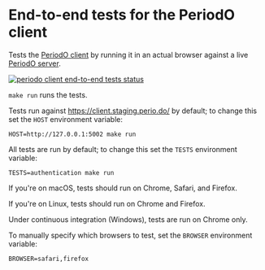 # End-to-end tests for the PeriodO client

Tests the [PeriodO client](https://github.com/periodo/periodo-client) by running it in an actual browser against a live [PeriodO server](https://github.com/periodo/periodo-server).

[![periodo client end-to-end tests status](https://github.com/periodo/periodo-tests/actions/workflows/run-tests.yml/badge.svg)](https://github.com/periodo/periodo-tests/actions/workflows/run-tests.yml)

`make run` runs the tests.

Tests run against https://client.staging.perio.do/ by default; to change this set the `HOST` environment variable:
```
HOST=http://127.0.0.1:5002 make run
```

All tests are run by default; to change this set the `TESTS` environment variable:
```
TESTS=authentication make run
```

If you're on macOS, tests should run on Chrome, Safari, and Firefox.

If you're on Linux, tests should run on Chrome and Firefox.

Under continuous integration (Windows), tests are run on Chrome only.

To manually specify which browsers to test, set the `BROWSER` environment variable:
```
BROWSER=safari,firefox
```

